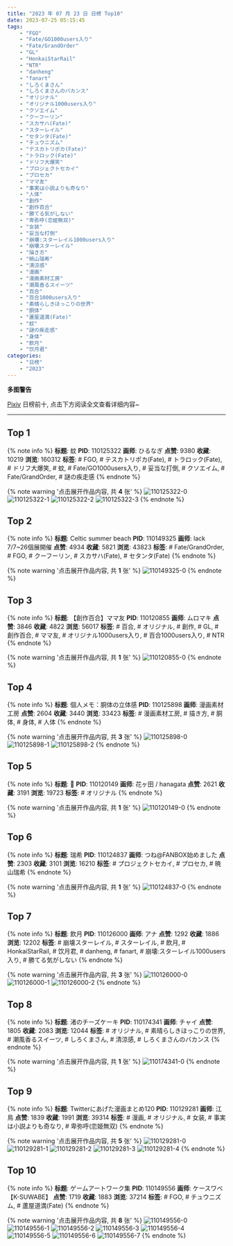 ```yaml
---
title: "2023 年 07 月 23 日 日榜 Top10"
date: 2023-07-25 05:15:45
tags:
    - "FGO"
    - "Fate/GO1000users入り"
    - "Fate/GrandOrder"
    - "GL"
    - "HonkaiStarRail"
    - "NTR"
    - "danheng"
    - "fanart"
    - "しろくまさん"
    - "しろくまさんのバカンス"
    - "オリジナル"
    - "オリジナル1000users入り"
    - "クソエイム"
    - "クーフーリン"
    - "スカサハ(Fate)"
    - "スターレイル"
    - "セタンタ(Fate)"
    - "チュウニズム"
    - "テスカトリポカ(Fate)"
    - "トラロック(Fate)"
    - "ドリフ大爆笑"
    - "プロジェクトセカイ"
    - "プロセカ"
    - "ママ友"
    - "事実は小説よりも奇なり"
    - "人体"
    - "創作"
    - "創作百合"
    - "勝てる気がしない"
    - "卑弥呼(恋姫無双)"
    - "女装"
    - "妥当な打倒"
    - "崩壊:スターレイル1000users入り"
    - "崩壊スターレイル"
    - "描き方"
    - "暁山瑞希"
    - "清涼感"
    - "漫画"
    - "漫画素材工房"
    - "潮風香るスイーツ"
    - "百合"
    - "百合1000users入り"
    - "素晴らしきほっこりの世界"
    - "胴体"
    - "蘆屋道満(Fate)"
    - "蚊"
    - "謎の疾走感"
    - "身体"
    - "飲月"
    - "饮月君"
categories:
    - "日榜"
    - "2023"
---
```


<i class="fa fa-triangle-exclamation"></i>**多图警告**<i class="fa fa-triangle-exclamation"></i>

[Pixiv](https://www.pixiv.net/) 日榜前十, 点击下方阅读全文查看详细内容~

<!-- more -->

---

## Top 1

{% note info %}
**标题**: 蚊
**PID**: 110125322 **画师**: ひるなぎ
**点赞**: 9380 **收藏**: 10219 **浏览**: 160312
**标签**: # FGO, # テスカトリポカ(Fate), # トラロック(Fate), # ドリフ大爆笑, # 蚊, # Fate/GO1000users入り, # 妥当な打倒, # クソエイム, # Fate/GrandOrder, # 謎の疾走感
{% endnote %}

{% note warning '点击展开作品内容, 共 **4** 张' %}
![110125322-0](https://i.pixiv.re/img-original/img/2023/07/22/06/00/13/110125322_p0.jpg)
![110125322-1](https://i.pixiv.re/img-original/img/2023/07/22/06/00/13/110125322_p1.jpg)
![110125322-2](https://i.pixiv.re/img-original/img/2023/07/22/06/00/13/110125322_p2.jpg)
![110125322-3](https://i.pixiv.re/img-original/img/2023/07/22/06/00/13/110125322_p3.jpg)
{% endnote %}

## Top 2

{% note info %}
**标题**: Celtic summer beach
**PID**: 110149325 **画师**: lack　7/7~26個展開催
**点赞**: 4934 **收藏**: 5821 **浏览**: 43823
**标签**: # Fate/GrandOrder, # FGO, # クーフーリン, # スカサハ(Fate), # セタンタ(Fate)
{% endnote %}

{% note warning '点击展开作品内容, 共 **1** 张' %}
![110149325-0](https://i.pixiv.re/img-original/img/2023/07/23/00/00/45/110149325_p0.png)
{% endnote %}

## Top 3

{% note info %}
**标题**: 【創作百合】ママ友
**PID**: 110120855 **画师**: ムロマキ
**点赞**: 3846 **收藏**: 4822 **浏览**: 56017
**标签**: # 百合, # オリジナル, # 創作, # GL, # 創作百合, # ママ友, # オリジナル1000users入り, # 百合1000users入り, # NTR
{% endnote %}

{% note warning '点击展开作品内容, 共 **1** 张' %}
![110120855-0](https://i.pixiv.re/img-original/img/2023/07/22/00/46/57/110120855_p0.jpg)
{% endnote %}

## Top 4

{% note info %}
**标题**: 個人メモ：胴体の立体感
**PID**: 110125898 **画师**: 漫画素材工房
**点赞**: 2604 **收藏**: 3440 **浏览**: 33423
**标签**: # 漫画素材工房, # 描き方, # 胴体, # 身体, # 人体
{% endnote %}

{% note warning '点击展开作品内容, 共 **3** 张' %}
![110125898-0](https://i.pixiv.re/img-original/img/2023/07/22/07/00/10/110125898_p0.jpg)
![110125898-1](https://i.pixiv.re/img-original/img/2023/07/22/07/00/10/110125898_p1.jpg)
![110125898-2](https://i.pixiv.re/img-original/img/2023/07/22/07/00/10/110125898_p2.jpg)
{% endnote %}

## Top 5

{% note info %}
**标题**: 🌼
**PID**: 110120149 **画师**: 花ヶ田 / hanagata
**点赞**: 2621 **收藏**: 3191 **浏览**: 19723
**标签**: # オリジナル
{% endnote %}

{% note warning '点击展开作品内容, 共 **1** 张' %}
![110120149-0](https://i.pixiv.re/img-original/img/2023/07/22/00/22/55/110120149_p0.png)
{% endnote %}

## Top 6

{% note info %}
**标题**: 瑞希
**PID**: 110124837 **画师**: つね@FANBOX始めました
**点赞**: 2303 **收藏**: 3101 **浏览**: 16210
**标签**: # プロジェクトセカイ, # プロセカ, # 暁山瑞希
{% endnote %}

{% note warning '点击展开作品内容, 共 **1** 张' %}
![110124837-0](https://i.pixiv.re/img-original/img/2023/07/22/05/09/25/110124837_p0.png)
{% endnote %}

## Top 7

{% note info %}
**标题**: 飲月
**PID**: 110126000 **画师**: アナ
**点赞**: 1292 **收藏**: 1886 **浏览**: 12202
**标签**: # 崩壊スターレイル, # スターレイル, # 飲月, # HonkaiStarRail, # 饮月君, # danheng, # fanart, # 崩壊:スターレイル1000users入り, # 勝てる気がしない
{% endnote %}

{% note warning '点击展开作品内容, 共 **3** 张' %}
![110126000-0](https://i.pixiv.re/img-original/img/2023/07/22/07/08/58/110126000_p0.jpg)
![110126000-1](https://i.pixiv.re/img-original/img/2023/07/22/07/08/58/110126000_p1.jpg)
![110126000-2](https://i.pixiv.re/img-original/img/2023/07/22/07/08/58/110126000_p2.jpg)
{% endnote %}

## Top 8

{% note info %}
**标题**: 渚のチーズケーキ
**PID**: 110174341 **画师**: チャイ
**点赞**: 1805 **收藏**: 2083 **浏览**: 12044
**标签**: # オリジナル, # 素晴らしきほっこりの世界, # 潮風香るスイーツ, # しろくまさん, # 清涼感, # しろくまさんのバカンス
{% endnote %}

{% note warning '点击展开作品内容, 共 **1** 张' %}
![110174341-0](https://i.pixiv.re/img-original/img/2023/07/23/20/30/04/110174341_p0.png)
{% endnote %}

## Top 9

{% note info %}
**标题**: Twitterにあげた漫画まとめ120
**PID**: 110129281 **画师**: 江鳥
**点赞**: 1839 **收藏**: 1991 **浏览**: 39314
**标签**: # 漫画, # オリジナル, # 女装, # 事実は小説よりも奇なり, # 卑弥呼(恋姫無双)
{% endnote %}

{% note warning '点击展开作品内容, 共 **5** 张' %}
![110129281-0](https://i.pixiv.re/img-original/img/2023/07/22/10/53/29/110129281_p0.png)
![110129281-1](https://i.pixiv.re/img-original/img/2023/07/22/10/53/29/110129281_p1.png)
![110129281-2](https://i.pixiv.re/img-original/img/2023/07/22/10/53/29/110129281_p2.png)
![110129281-3](https://i.pixiv.re/img-original/img/2023/07/22/10/53/29/110129281_p3.png)
![110129281-4](https://i.pixiv.re/img-original/img/2023/07/22/10/53/29/110129281_p4.png)
{% endnote %}

## Top 10

{% note info %}
**标题**: ゲームアートワーク集
**PID**: 110149556 **画师**: ケースワベ【K-SUWABE】
**点赞**: 1719 **收藏**: 1883 **浏览**: 37214
**标签**: # FGO, # チュウニズム, # 蘆屋道満(Fate)
{% endnote %}

{% note warning '点击展开作品内容, 共 **8** 张' %}
![110149556-0](https://i.pixiv.re/img-original/img/2023/07/23/00/03/00/110149556_p0.jpg)
![110149556-1](https://i.pixiv.re/img-original/img/2023/07/23/00/03/00/110149556_p1.jpg)
![110149556-2](https://i.pixiv.re/img-original/img/2023/07/23/00/03/00/110149556_p2.jpg)
![110149556-3](https://i.pixiv.re/img-original/img/2023/07/23/00/03/00/110149556_p3.jpg)
![110149556-4](https://i.pixiv.re/img-original/img/2023/07/23/00/03/00/110149556_p4.jpg)
![110149556-5](https://i.pixiv.re/img-original/img/2023/07/23/00/03/00/110149556_p5.jpg)
![110149556-6](https://i.pixiv.re/img-original/img/2023/07/23/00/03/00/110149556_p6.jpg)
![110149556-7](https://i.pixiv.re/img-original/img/2023/07/23/00/03/00/110149556_p7.jpg)
{% endnote %}
